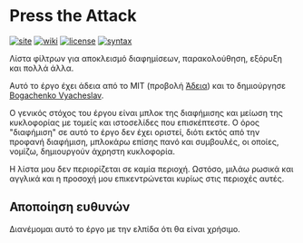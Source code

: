 <!--
This file is part of the Press the Attack project,
Copyright (c) 2018 Bogachenko Vyacheslav

Press the Attack is a free project: You can distribute it and/or modify
it in accordance with the MIT license published by the Massachusetts Institute of Technology.

The Press the Attack project is distributed in the hope that it will be useful,
and is provided "AS IS", WITHOUT ANY WARRANTY, EXPRESSLY EXPRESSED OR IMPLIED.
WE ARE NOT RESPONSIBLE FOR ANY DAMAGES DUE TO THE USE OF THIS PROJECT OR ITS PARTS.
For more information, see the MIT license.

Author: Bogachenko Vyacheslav <https://github.com/bogachenko>
Email: bogachenkove@gmail.com
Github: https://github.com/bogachenko/presstheattack/
Last modified: December 11, 2018
License: MIT <https://github.com/bogachenko/presstheattack/blob/master/LICENSE.md>
Problem reports: https://github.com/bogachenko/presstheattack/issues
Title: README.gr-GR.md
URL: https://raw.githubusercontent.com/bogachenko/presstheattack/master/README.gr-GR.md
Wiki: https://github.com/bogachenko/presstheattack/wiki

Download the entire Press the Attack project at https://github.com/bogachenko/presstheattack/archive/master.zip -->

# Press the Attack
[![site](https://img.shields.io/badge/site-up-%233fb912.svg)](https://bogachenko.github.io/presstheattack/)
[![wiki](https://img.shields.io/badge/wiki-up-%233fb912.svg)](https://github.com/bogachenko/presstheattack/wiki)
[![license](https://img.shields.io/badge/license-MIT-%233fb912.svg)](https://raw.githubusercontent.com/bogachenko/presstheattack/master/LICENSE.md)
[![syntax](https://img.shields.io/badge/syntax-uBlock%20Origin-%23c61300.svg)](https://github.com/gorhill/uBlock/wiki/Static-filter-syntax)

Λίστα φίλτρων για αποκλεισμό διαφημίσεων, παρακολούθηση, εξόρυξη και πολλά άλλα.

Αυτό το έργο έχει άδεια από το MIT (προβολή [Άδεια](https://raw.githubusercontent.com/bogachenko/presstheattack/master/LICENSE.md)) και το δημιούργησε [Bogachenko Vyacheslav](https://github.com/bogachenko).

Ο γενικός στόχος του έργου είναι μπλοκ της διαφήμισης και μείωση της κυκλοφορίας με τομείς και ιστοσελίδες που επισκέπτεστε.
Ο όρος "διαφήμιση" σε αυτό το έργο δεν έχει οριστεί, διότι εκτός από την προφανή διαφήμιση, μπλοκάρω επίσης πανό και συμβουλές, οι οποίες, νομίζω, δημιουργούν άχρηστη κυκλοφορία.

Η λίστα μου δεν περιορίζεται σε καμία περιοχή. Ωστόσο, μιλάω ρωσικά και αγγλικά και η προσοχή μου επικεντρώνεται κυρίως στις περιοχές αυτές.

## Αποποίηση ευθυνών

Διανέμομαι αυτό το έργο με την ελπίδα ότι θα είναι χρήσιμο.